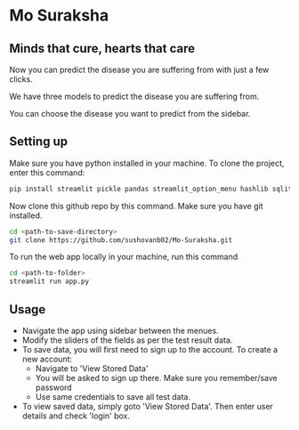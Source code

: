 # Mo Suraksha

## Minds that cure, hearts that care

Now you can predict the disease you are suffering from with just a few clicks.

We have three models to predict the disease you are suffering from.

You can choose the disease you want to predict from the sidebar.

## Setting up 

Make sure you have python installed in your machine. To clone the project, enter this command: 

```bash
pip install streamlit pickle pandas streamlit_option_menu hashlib sqlite3
```

Now clone this github repo by this command. Make sure you have git installed. 

```bash
cd <path-to-save-directory>
git clone https://github.com/sushovanb02/Mo-Suraksha.git
```

To run the web app locally in your machine, run this command

```bash
cd <path-to-folder>
streamlit run app.py
```

## Usage

- Navigate the app using sidebar between the menues. 
- Modify the sliders of the fields as per the test result data. 
- To save data, you will first need to sign up to the account. To create a new account: 
    - Navigate to 'View Stored Data'
    - You will be asked to sign up there. Make sure you remember/save password
    - Use same credentials to save all test data. 
- To view saved data, simply goto 'View Stored Data'. Then enter user details and check 'login' box. 
